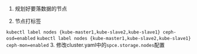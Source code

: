 1. 规划好要落数据的节点

2. 节点打标签 

`kubectl label nodes {kube-master1,kube-slave2,kube-slave1} ceph-osd=enabled`
`kubectl label nodes {kube-master1,kube-slave2,kube-slave1} ceph-mon=enabled`
3. 修改cluster.yaml中的`spce.storage.nodes`配置